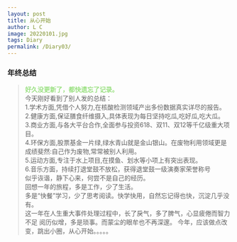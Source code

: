 ```yaml
---
layout: post
title: 从心开始
author: L C
image: 20220101.jpg
tags: Diary
permalink: /Diary03/
---
```

### 年终总结
> **<font face="黑体" color="#99E080">好久没更新了，都快遗忘了记录。</font>**   
今天刚好看到了别人发的总结：  
1.学术方面,凭借个人努力,在核酸检测领域产出多份数据真实详尽的报告。  
2.健康方面,保证膳食纤维摄入,具体表现为每日坚持吃瓜,吃好瓜,吃大瓜。  
3.商业方面,与各大平台合作,全面参与投资618、双11、双12等千亿级重大项目。  
4.环保方面,股票基金一片绿,绿水青山就是金山银山。在废物利用领域更是成绩斐然:自己作为废物,常常被别人利用。  
5.运动方面,专注于水上项目,在摸鱼、划水等小项上有突出表现。  
6.音乐方面，持续打退堂鼓不放松，获得退堂鼓一级演奏家荣誉称号  
似乎诙谐，静下心来，何尝不是自己的经历。  
回想一年的旅程，多是工作，少了生活。  
多是“快餐”学习，少了思考阅读。快学快用，自然忘记得也快，沉淀几乎没有。  
这一年在人生重大事件处理过程中，长了戾气，多了脾气，心显疲倦而智力不足
阅历似增，多是琐事。而蒙尘的眼牟也不再深邃。
今年，应该做点改变，跳出小圈，从心开始。。。。。




